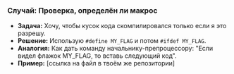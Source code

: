 ### Случай: Проверка, определён ли макрос
- **Задача:** Хочу, чтобы кусок кода скомпилировался только если я это разрешу.
- **Решение:** Использую `#define MY_FLAG` и потом `#ifdef MY_FLAG`.
- **Аналогия:** Как дать команду начальнику-препроцессору: "Если видел флажок MY_FLAG, то вставь следующий код".
- **Пример:** [ссылка на файл в твоём же репозитории]
